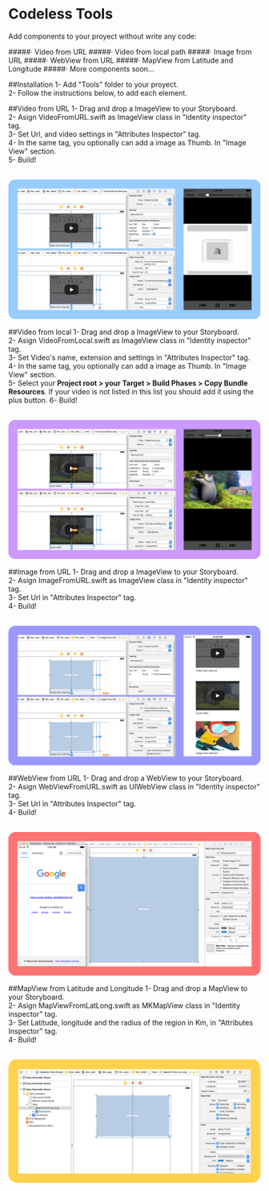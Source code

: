 # Codeless Tools
Add components to your proyect without write any code:

#####· Video from URL
#####· Video from local path
#####· Image from URL
#####· WebView from URL
#####· MapView from Latitude and Longitude
#####· More components soon...

##Installation
1- Add "Tools" folder to your proyect.<br>
2- Follow the instructions below, to add each element.

##Video from URL
1- Drag and drop a ImageView to your Storyboard.<br>
2- Asign VideoFromURL.swift as ImageView class in "Identity inspector" tag.<br>
3- Set Url, and video settings in "Attributes Inspector" tag.<br>
4- In the same tag, you optionally can add a image as Thumb. In "Image View" section.<br>
5- Build!<br><br>

![Alt text](ReadmeImages/Screen1.png?raw=true "Title")

##Video from local
1- Drag and drop a ImageView to your Storyboard.<br>
2- Asign VideoFromLocal.swift as ImageView class in "Identity inspector" tag.<br>
3- Set Video's name, extension and settings in "Attributes Inspector" tag.<br>
4- In the same tag, you optionally can add a image as Thumb. In "Image View" section.<br>
5- Select your <strong>Project root > your Target > Build Phases > Copy Bundle Resources</strong>. If your video is not listed in this list you should add it using the plus button.
6- Build!<br><br>

![Alt text](ReadmeImages/Screen2.png?raw=true "Title")

##Image from URL
1- Drag and drop a ImageView to your Storyboard.<br>
2- Asign ImageFromURL.swift as ImageView class in "Identity inspector" tag.<br>
3- Set Url in "Attributes Inspector" tag.<br>
4- Build!<br><br>

![Alt text](ReadmeImages/Screen3.png?raw=true "Title")

##WebView from URL
1- Drag and drop a WebView to your Storyboard.<br>
2- Asign WebViewFromURL.swift as UIWebView class in "Identity inspector" tag.<br>
3- Set Url in "Attributes Inspector" tag.<br>
4- Build!<br><br>

![Alt text](ReadmeImages/Screen4.png?raw=true "Title")

##MapView from Latitude and Longitude
1- Drag and drop a MapView to your Storyboard.<br>
2- Asign MapViewFromLatLong.swift as MKMapView class in "Identity inspector" tag.<br>
3- Set Latitude, longitude and the radius of the region in Km, in "Attributes Inspector" tag.<br>
4- Build!<br><br>

![Alt text](ReadmeImages/Screen5.png?raw=true "Title")




